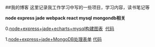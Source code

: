 ##我的博客
  这里记录我工作学习中写的一些项目，学习内容，读书笔记等  
  
  **node express jade webpack react mysql mongondb相关**  
  
  0.[node+express+jade+echarts+mysql构建图表](https://github.com/jiangwenjing/Blog/issues/1)  [代码](https://github.com/jiangwenjing/node/tree/master/charts)
  
  1.[node+express+jade+MongoDB处理表单](https://github.com/jiangwenjing/Blog/issues/2)  [代码](https://github.com/jiangwenjing/node/tree/master/form)

